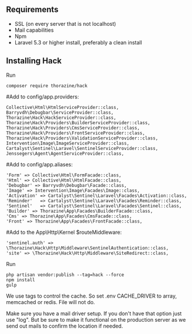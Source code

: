 ## Requirements

- SSL (on every server that is not localhost)
- Mail capabilities
- Npm
- Laravel 5.3 or higher install, preferably a clean install


## Installing Hack

Run
```
composer require thorazine/hack
```

#Add to config/app.providers:

	Collective\Html\HtmlServiceProvider::class,
    Barryvdh\Debugbar\ServiceProvider::class,
	Thorazine\Hack\HackServiceProvider::class,
    Thorazine\Hack\Providers\BuilderServiceProvider::class,
    Thorazine\Hack\Providers\CmsServiceProvider::class,
    Thorazine\Hack\Providers\FrontServiceProvider::class,
    Thorazine\Hack\Providers\ValidationServiceProvider::class,
    Intervention\Image\ImageServiceProvider::class,
    Cartalyst\Sentinel\Laravel\SentinelServiceProvider::class,
    Jenssegers\Agent\AgentServiceProvider::class,

#Add to config/app.aliases:

	'Form' => Collective\Html\FormFacade::class,
    'Html' => Collective\Html\HtmlFacade::class,
    'Debugbar' => Barryvdh\Debugbar\Facade::class,
    'Image' => Intervention\Image\Facades\Image::class,
    'Activation' => Cartalyst\Sentinel\Laravel\Facades\Activation::class,
    'Reminder'   => Cartalyst\Sentinel\Laravel\Facades\Reminder::class,
    'Sentinel'   => Cartalyst\Sentinel\Laravel\Facades\Sentinel::class,
    'Builder' => Thorazine\App\Facades\BuilderFacade::class,
    'Cms' => Thorazine\App\Facades\CmsFacade::class,
    'Front' => Thorazine\App\Facades\FrontFacade::class,

#Add to the App\Http\Kernel $routeMiddleware:

    'sentinel.auth' => \Thorazine\Hack\Http\Middleware\SentinelAuthentication::class,
    'site' => \Thorazine\Hack\Http\Middleware\SiteRedirect::class,


Run
```
php artisan vendor:publish --tag=hack --force
npm install
gulp
```

We use tags to control the cache. So set .env CACHE_DRIVER to array, memcached or redis. File will not do.

Make sure you have a mail driver setup. If you don't have that option just use "log". But be sure to make it functional on the production server as we send out mails to confirm the location if needed.